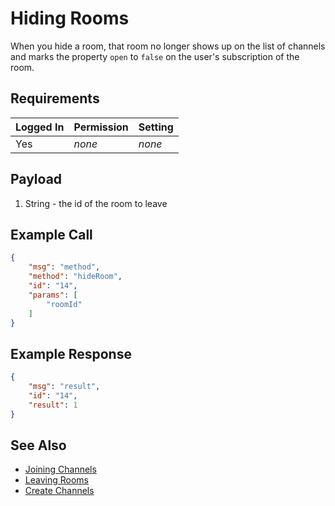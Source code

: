 # Hiding Rooms

When you hide a room, that room no longer shows up on the list of channels and marks the property `open` to `false` on the user's subscription of the room.

## Requirements

| Logged In | Permission | Setting |
| --- | --- | --- |
| Yes | _none_ | _none_ |

## Payload

1. String - the id of the room to leave

## Example Call

```json
{
    "msg": "method",
    "method": "hideRoom",
    "id": "14",
    "params": [
        "roomId"
    ]
}
```

## Example Response

```json
{
    "msg": "result",
    "id": "14",
    "result": 1
}
```

## See Also

- [Joining Channels][1]
- [Leaving Rooms][2]
- [Create Channels][3]

[1]:../24.%20Joining%20Channels
[2]:../25.%20Leaving%20Rooms
[3]:../19.%20Create%20Channel
